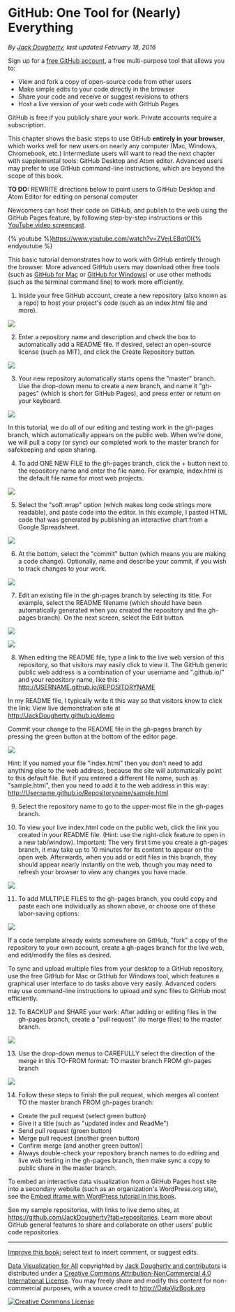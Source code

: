 # GitHub: One Tool for (Nearly) Everything

*By [Jack Dougherty](introduction/who.md), last updated February 18, 2016*

Sign up for a [free GitHub account](http://github.com), a free multi-purpose tool that allows you to:
- View and fork a copy of open-source code from other users
- Make simple edits to your code directly in the browser
- Share your code and receive or suggest revisions to others
- Host a live version of your web code with GitHub Pages

GitHub is free if you publicly share your work. Private accounts require a subscription.

This chapter shows the basic steps to use GitHub **entirely in your browser**, which works well for new users on nearly any computer (Mac, Windows, Chromebook, etc.) Intermediate users will want to read the next chapter with supplemental tools: GitHub Desktop and Atom editor. Advanced users may prefer to use GitHub command-line instructions, which are beyond the scope of this book.

**TO DO:** REWRITE directions below to point users to GitHub Desktop and Atom Editor for editing on personal computer

Newcomers can host their code on GitHub, and publish to the web using the GitHub Pages feature, by following step-by-step instructions or this [YouTube video screencast](http://youtu.be/ZVejLE8qtOI).

{% youtube %}https://www.youtube.com/watch?v=ZVejLE8qtOI{% endyoutube %}

This basic tutorial demonstrates how to work with GitHub entirely through the browser. More advanced GitHub users may download other free tools (such as [GitHub for Mac](https://mac.github.com) or [GitHub for Windows](https://windows.github.com)) or use other methods (such as the terminal command line) to work more efficiently.

1) Inside your free GitHub account, create a new repository (also known as a repo) to host your project's code (such as an index.html file and more).

![](GitHub-NewRepo.png)

2) Enter a repository name and description and check the box to automatically add a README file. If desired, select an open-source license (such as MIT), and click the Create Repository button.

![](GitHub-CreateRepo.png)

3) Your new repository automatically starts opens the "master" branch. Use the drop-down menu to create a new branch, and name it "gh-pages" (which is short for GitHub Pages), and press enter or return on your keyboard.

![](GitHub-CreateBranch.png)

In this tutorial, we do all of our editing and testing work in the gh-pages branch, which automatically appears on the public web. When we're done, we will pull a copy (or sync) our completed work to the master branch for safekeeping and open sharing.

4) To add ONE NEW FILE to the gh-pages branch, click the + button next to the repository name and enter the file name. For example, index.html is the default file name for most web projects.

![](GitHub-CreateNewFile.png)

5) Select the "soft wrap" option (which makes long code strings more readable), and paste code into the editor. In this example, I pasted HTML code that was generated by publishing an interactive chart from a Google Spreadsheet.

![](GitHub-CreateFile.png)

6) At the bottom, select the "commit" button (which means you are making a code change). Optionally, name and describe your commit, if you wish to track changes to your work.

![](GitHub-CommitButton.png)

7) Edit an existing file in the gh-pages branch by selecting its title. For example, select the README filename (which should have been automatically generated when you created the repository and the gh-pages branch). On the next screen, select the Edit button.

![](GitHub-EditFile.png)

![](GitHub-EditFile2.png)

8) When editing the README file, type a link to the live web version of this repository, so that visitors may easily click to view it. The GitHub generic public web address is a combination of your username and ".github.io/" and your repository name, like this: http://USERNAME.github.io/REPOSITORYNAME

In my README file, I typically write it this way so that visitors know to click the link:
View live demonstration site at http://JackDougherty.github.io/demo

Commit your change to the README file in the gh-pages branch by pressing the green button at the bottom of the editor page.

![](GitHub-EditReadMe.png)

Hint: If you named your file "index.html" then you don't need to add anything else to the web address, because the site will automatically point to this default file. But if you entered a different file name, such as "sample.html", then you need to add it to the web address in this way:  http://Username.github.io/Repositoryname/sample.html

9) Select the repository name to go to the upper-most file in the gh-pages branch.

10) To view your live index.html code on the public web, click the link you created in your README file. (Hint: use the right-click feature to open in a new tab/window). Important: The very first time you create a gh-pages branch, it may take up to 10 minutes for its content to appear on the open web. Afterwards, when you add or edit files in this branch, they should appear nearly instantly on the web, though you may need to refresh your browser to view any changes you have made.

![](GitHub-SelectRepoName2.png)

11) To add MULTIPLE FILES to the gh-pages branch, you could copy and paste each one individually as shown above, or choose one of these labor-saving options:

![](GitHub-ForkCloneDownload.png)

If a code template already exists somewhere on GitHub, "fork" a copy of the repository to your own account, create a gh-pages branch for the live web, and edit/modify the files as desired.

To sync and upload multiple files from your desktop to a GitHub repository, use the free GitHub for Mac or GitHub for Windows tool, which features a graphical user interface to do tasks above very easily.
Advanced coders may use command-line instructions to upload and sync files to GitHub most efficiently.

12) To BACKUP and SHARE your work: After adding or editing files in the gh-pages branch, create a "pull request" (to merge files) to the master branch.

![](GitHub-PullRequest.png)

13) Use the drop-down menus to CAREFULLY select the direction of the merge in this TO-FROM format:
TO master branch FROM gh-pages branch

![](GitHub-ToFrom.png)

14) Follow these steps to finish the pull request, which merges all content TO the master branch FROM gh-pages branch:

- Create the pull request (select green button)
- Give it a title (such as "updated index and ReadMe")
- Send pull request (green button)
- Merge pull request (another green button)
- Confirm merge (and another green button!)
- Always double-check your repository branch names to do editing and live web testing in the gh-pages branch, then make sync a copy to public share in the master branch.

To embed an interactive data visualization from a GitHub Pages host site into a secondary website (such as an organization's WordPress.org site), see the [Embed iframe with WordPress tutorial in this book](embed/iframe-wordpress/).

See my sample repositories, with links to live demo sites, at https://github.com/JackDougherty?tab=repositories. Learn more about GitHub general features to share and collaborate on other users' public code repositories.

---
[Improve this book:](gitbook/improve.md) select text to insert comment, or suggest edits.

[Data Visualization for All](http://datavizbook.org)
copyrighted by [Jack Dougherty and contributors](introduction/who.md)
is distributed under a [Creative Commons Attribution-NonCommercial 4.0 International License](http://creativecommons.org/licenses/by-nc/4.0).
You may freely share and modify this content for non-commercial purposes, with a source credit to http://DataVizBook.org.

<a rel="license" href="http://creativecommons.org/licenses/by-nc/4.0/"><img alt="Creative Commons License" style="border-width:0" src="https://i.creativecommons.org/l/by-nc/4.0/88x31.png" /></a>
